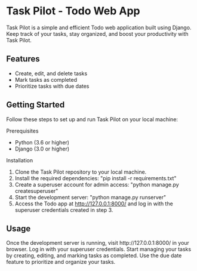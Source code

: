 <h1>Task Pilot - Todo Web App</h1>

Task Pilot is a simple and efficient Todo web application built using Django. Keep track of your tasks, stay organized, and boost your productivity with Task Pilot.

 <h2>Features</h2>

- Create, edit, and delete tasks
- Mark tasks as completed
- Prioritize tasks with due dates

<h2>Getting Started</h2>

Follow these steps to set up and run Task Pilot on your local machine:

Prerequisites

- Python (3.6 or higher)
- Django (3.0 or higher)

</h2>Installation</h2>

1. Clone the Task Pilot repository to your local machine.
2. Install the required dependencies: "pip install -r requirements.txt"
3. Create a superuser account for admin access: "python manage.py createsuperuser"
4. Start the development server: "python manage.py runserver"
5. Access the Todo app at http://127.0.0.1:8000/ and log in with the superuser credentials created in step 3.

<h2>Usage</h2>
Once the development server is running, visit http://127.0.0.1:8000/ in your browser.
Log in with your superuser credentials.
Start managing your tasks by creating, editing, and marking tasks as completed.
Use the due date feature to prioritize and organize your tasks.
